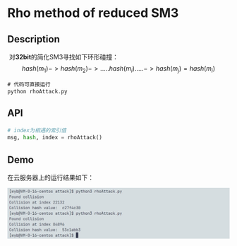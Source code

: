 # Rho method of reduced SM3

## Description

​	对**32bit**的简化SM3寻找如下环形碰撞：
$$
hash(m_1)->hash(m_2)->.....hash(m_i).....->hash(m_j)=hash(m_i)
$$

```
# 代码可直接运行
python rhoAttack.py
```

## API

```python
# index为相遇的索引值
msg, hash, index = rhoAttack()
```

## Demo

在云服务器上的运行结果如下：

![img](https://raw.githubusercontent.com/lazypip/readme_pices/main/crypto_pic/image-speedup.jpg)

